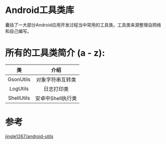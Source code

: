 # Android工具类库
囊括了一大部分Android应用开发过程当中常用的工具类。工具类来源整理自网络和自己编写。

# 所有的工具类简介 (a - z):
| 类 | 介绍 | 
|:-----:|:-----:|
|GsonUtils|对象字符串互转类|
|LogUtils|日志打印类|
|ShellUtils|安卓中Shell执行类|

# 参考
[jingle1267/android-utils](https://github.com/jingle1267/android-utils)
